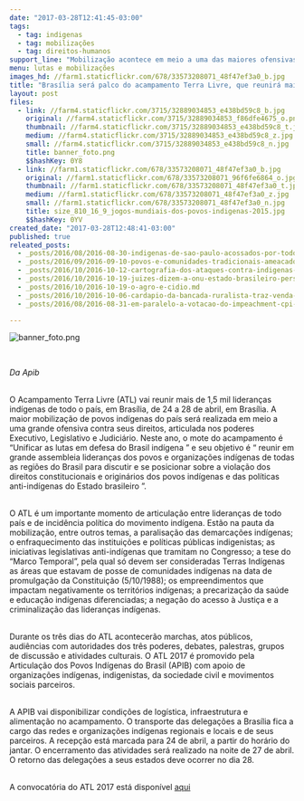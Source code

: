 ```yaml
---
date: "2017-03-28T12:41:45-03:00"
tags:
  - tag: indigenas
  - tag: mobilizações
  - tag: direitos-humanos
support_line: "Mobilização acontece em meio a uma das maiores ofensivas contra os direitos indígenas dos últimos anos\n\n"
menu: lutas e mobilizações
images_hd: //farm1.staticflickr.com/678/33573208071_48f47ef3a0_b.jpg
title: "Brasília será palco do acampamento Terra Livre, que reunirá mais de 1,5 indígenas "
layout: post
files:
  - link: //farm4.staticflickr.com/3715/32889034853_e438bd59c8_b.jpg
    original: //farm4.staticflickr.com/3715/32889034853_f86dfe4675_o.png
    thumbnail: //farm4.staticflickr.com/3715/32889034853_e438bd59c8_t.jpg
    medium: //farm4.staticflickr.com/3715/32889034853_e438bd59c8_z.jpg
    small: //farm4.staticflickr.com/3715/32889034853_e438bd59c8_n.jpg
    title: banner_foto.png
    $$hashKey: 0Y8
  - link: //farm1.staticflickr.com/678/33573208071_48f47ef3a0_b.jpg
    original: //farm1.staticflickr.com/678/33573208071_96f6fe6864_o.jpg
    thumbnail: //farm1.staticflickr.com/678/33573208071_48f47ef3a0_t.jpg
    medium: //farm1.staticflickr.com/678/33573208071_48f47ef3a0_z.jpg
    small: //farm1.staticflickr.com/678/33573208071_48f47ef3a0_n.jpg
    title: size_810_16_9_jogos-mundiais-dos-povos-indigenas-2015.jpg
    $$hashKey: 0YV
created_date: "2017-03-28T12:48:41-03:00"
published: true
releated_posts:
  - _posts/2016/08/2016-08-30-indigenas-de-sao-paulo-acossados-por-todos-os-lados.md
  - _posts/2016/09/2016-09-10-povos-e-comunidades-tradicionais-ameacados-pelo-governo-temer.md
  - _posts/2016/10/2016-10-12-cartografia-dos-ataques-contra-indigenas-convida-a-reflexao-sobre-dor-tempo-e-indiferenca.md
  - _posts/2016/10/2016-10-19-juizes-dizem-a-onu-estado-brasileiro-persegue-liderancas-indigenas.md
  - _posts/2016/10/2016-10-19-o-agro-e-cidio.md
  - _posts/2016/10/2016-10-06-cardapio-da-bancada-ruralista-traz-venda-de-terras-a-estrangeiros-como-prioridade.md
  - _posts/2016/08/2016-08-31-em-paralelo-a-votacao-do-impeachment-cpi-da-funai-e-do-incra-sao-recriadas-na-camara.md

---
```

<p><img alt="banner_foto.png" src="//farm4.staticflickr.com/3715/32889034853_e438bd59c8_b.jpg" /></p>

<p>&nbsp;</p>

<p><em>Da Apib&nbsp;</em></p>

<p><br />
O Acampamento Terra Livre (ATL) vai reunir mais de 1,5 mil lideranças indígenas de todo o país, em Brasília, de 24 a 28 de abril, em Brasília. A maior mobilização de povos indígenas do país será realizada em meio a uma grande ofensiva contra seus direitos, articulada nos poderes Executivo, Legislativo e Judiciário. Neste ano, o mote do acampamento é &ldquo;Unificar as lutas em defesa do Brasil indígena &rdquo; e seu objetivo é &ldquo; reunir em grande assembleia lideranças dos povos e organizações indígenas de todas as regiões do Brasil para discutir e se posicionar sobre a violação dos direitos constitucionais e originários dos povos indígenas e das políticas anti-indígenas do Estado brasileiro &rdquo;.</p>

<p><br />
O ATL é um importante momento de articulação entre lideranças de todo país e de incidência política do movimento indígena. Estão na pauta da mobilização, entre outros temas, a paralisação das demarcações indígenas; o enfraquecimento das instituições e políticas públicas indigenistas; as iniciativas legislativas anti-indígenas que tramitam no Congresso; a tese do &ldquo;Marco Temporal&rdquo;, pela qual só devem ser consideradas Terras Indígenas as áreas que estavam de posse de comunidades indígenas na data de promulgação da Constituição (5/10/1988); os empreendimentos que impactam negativamente os territórios indígenas; a precarização da saúde e educação indígenas diferenciadas; a negação do acesso à Justiça e a criminalização das lideranças indígenas.</p>

<p><br />
Durante os três dias do ATL acontecerão marchas, atos públicos, audiências com autoridades dos três poderes, debates, palestras, grupos de discussão e atividades culturais. O ATL 2017 é promovido pela Articulação dos Povos Indígenas do Brasil (APIB) com apoio de organizações indígenas, indigenistas, da sociedade civil e movimentos sociais parceiros.</p>

<p><br />
A APIB vai disponibilizar condições de logística, infraestrutura e alimentação no acampamento. O transporte das delegações a Brasília fica a cargo das redes e organizações indígenas regionais e locais e de seus parceiros. A recepção está marcada para 24 de abril, a partir do horário do jantar. O encerramento das atividades será realizado na noite de 27 de abril. O retorno das delegações a seus estados deve ocorrer no dia 28.</p>

<p><br />
A convocatória do ATL 2017 está disponível <a href="http://apib.redelivre.org.br/2017/03/27/convocatoria-acampamento-terra-livre-2017/">aqui</a></p>
